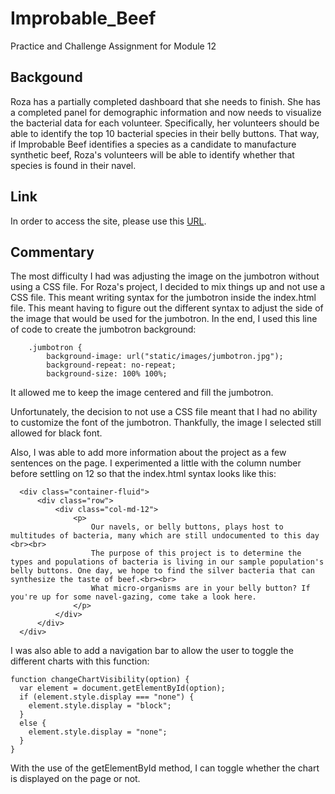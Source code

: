 # Improbable_Beef
Practice and Challenge Assignment for Module 12

## Backgound
Roza has a partially completed dashboard that she needs to finish. She has a completed panel for demographic information and now needs to visualize the bacterial data for each volunteer. Specifically, her volunteers should be able to identify the top 10 bacterial species in their belly buttons. That way, if Improbable Beef identifies a species as a candidate to manufacture synthetic beef, Roza's volunteers will be able to identify whether that species is found in their navel.

## Link
In order to access the site, please use this [URL](https://itgotworse26.github.io/Improbable_Beef/).

## Commentary
The most difficulty I had was adjusting the image on the jumbotron without using a CSS file. For Roza's project, I decided to mix things up and not use a CSS file. This meant writing syntax for the jumbotron inside the index.html file. This meant having to figure out the different syntax to adjust the side of the image that would be used for the jumbotron. In the end, I used this line of code to create the jumbotron background:

```
    .jumbotron {
        background-image: url("static/images/jumbotron.jpg");
        background-repeat: no-repeat;
        background-size: 100% 100%;
```

It allowed me to keep the image centered and fill the jumbotron. 

Unfortunately, the decision to not use a CSS file meant that I had no ability to customize the font of the jumbotron. Thankfully, the image I selected still allowed for black font.

Also, I was able to add more information about the project as a few sentences on the page. I experimented a little with the column number before settling on 12 so that the index.html syntax looks like this:

```
  <div class="container-fluid">
      <div class="row">
          <div class="col-md-12">
              <p>
                  Our navels, or belly buttons, plays host to multitudes of bacteria, many which are still undocumented to this day <br><br>
                  The purpose of this project is to determine the types and populations of bacteria is living in our sample population's belly buttons. One day, we hope to find the silver bacteria that can synthesize the taste of beef.<br><br>
                  What micro-organisms are in your belly button? If you're up for some navel-gazing, come take a look here.
              </p>
          </div>
      </div>
  </div>
```

I was also able to add a navigation bar to allow the user to toggle the different charts with this function:

```
function changeChartVisibility(option) {
  var element = document.getElementById(option);
  if (element.style.display === "none") {
    element.style.display = "block";
  }
  else {
    element.style.display = "none";
  }
}
```

With the use of the getElementById method, I can toggle whether the chart is displayed on the page or not.